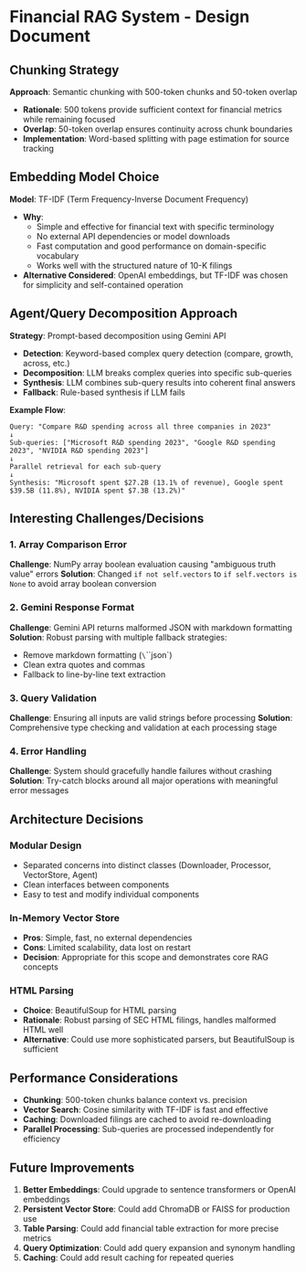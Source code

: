 # Financial RAG System - Design Document

## Chunking Strategy

**Approach**: Semantic chunking with 500-token chunks and 50-token overlap
- **Rationale**: 500 tokens provide sufficient context for financial metrics while remaining focused
- **Overlap**: 50-token overlap ensures continuity across chunk boundaries
- **Implementation**: Word-based splitting with page estimation for source tracking

## Embedding Model Choice

**Model**: TF-IDF (Term Frequency-Inverse Document Frequency)
- **Why**: 
  - Simple and effective for financial text with specific terminology
  - No external API dependencies or model downloads
  - Fast computation and good performance on domain-specific vocabulary
  - Works well with the structured nature of 10-K filings
- **Alternative Considered**: OpenAI embeddings, but TF-IDF was chosen for simplicity and self-contained operation

## Agent/Query Decomposition Approach

**Strategy**: Prompt-based decomposition using Gemini API
- **Detection**: Keyword-based complex query detection (compare, growth, across, etc.)
- **Decomposition**: LLM breaks complex queries into specific sub-queries
- **Synthesis**: LLM combines sub-query results into coherent final answers
- **Fallback**: Rule-based synthesis if LLM fails

**Example Flow**:
```
Query: "Compare R&D spending across all three companies in 2023"
↓
Sub-queries: ["Microsoft R&D spending 2023", "Google R&D spending 2023", "NVIDIA R&D spending 2023"]
↓
Parallel retrieval for each sub-query
↓
Synthesis: "Microsoft spent $27.2B (13.1% of revenue), Google spent $39.5B (11.8%), NVIDIA spent $7.3B (13.2%)"
```

## Interesting Challenges/Decisions

### 1. Array Comparison Error
**Challenge**: NumPy array boolean evaluation causing "ambiguous truth value" errors
**Solution**: Changed `if not self.vectors` to `if self.vectors is None` to avoid array boolean conversion

### 2. Gemini Response Format
**Challenge**: Gemini API returns malformed JSON with markdown formatting
**Solution**: Robust parsing with multiple fallback strategies:
- Remove markdown formatting (`\`\`\`json`)
- Clean extra quotes and commas
- Fallback to line-by-line text extraction

### 3. Query Validation
**Challenge**: Ensuring all inputs are valid strings before processing
**Solution**: Comprehensive type checking and validation at each processing stage

### 4. Error Handling
**Challenge**: System should gracefully handle failures without crashing
**Solution**: Try-catch blocks around all major operations with meaningful error messages

## Architecture Decisions

### Modular Design
- Separated concerns into distinct classes (Downloader, Processor, VectorStore, Agent)
- Clean interfaces between components
- Easy to test and modify individual components

### In-Memory Vector Store
- **Pros**: Simple, fast, no external dependencies
- **Cons**: Limited scalability, data lost on restart
- **Decision**: Appropriate for this scope and demonstrates core RAG concepts

### HTML Parsing
- **Choice**: BeautifulSoup for HTML parsing
- **Rationale**: Robust parsing of SEC HTML filings, handles malformed HTML well
- **Alternative**: Could use more sophisticated parsers, but BeautifulSoup is sufficient

## Performance Considerations

- **Chunking**: 500-token chunks balance context vs. precision
- **Vector Search**: Cosine similarity with TF-IDF is fast and effective
- **Caching**: Downloaded filings are cached to avoid re-downloading
- **Parallel Processing**: Sub-queries are processed independently for efficiency

## Future Improvements

1. **Better Embeddings**: Could upgrade to sentence transformers or OpenAI embeddings
2. **Persistent Vector Store**: Could add ChromaDB or FAISS for production use
3. **Table Parsing**: Could add financial table extraction for more precise metrics
4. **Query Optimization**: Could add query expansion and synonym handling
5. **Caching**: Could add result caching for repeated queries
